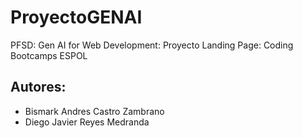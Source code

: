 # ProyectoGENAI
PFSD: Gen AI for Web Development: Proyecto Landing Page: Coding Bootcamps ESPOL

## Autores:
- Bismark Andres Castro Zambrano
- Diego Javier Reyes Medranda
